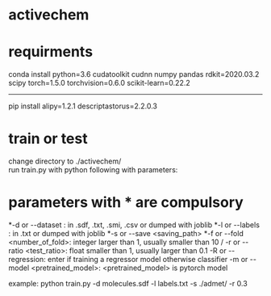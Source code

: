 # activechem
# requirments
conda install
python=3.6
cudatoolkit
cudnn
numpy
pandas
rdkit=2020.03.2
scipy
torch=1.5.0
torchvision=0.6.0
scikit-learn=0.22.2
****
pip install
alipy=1.2.1
descriptastorus=2.2.0.3

# train or test
change directory to ./activechem/  
run train.py with python following with parameters: 
# parameters with * are compulsory
*-d or --dataset <dataset>: <dataset> in .sdf, .txt, .smi, .csv or dumped with joblib
*-l or --labels <labels>: <labels> in .txt or dumped with joblib
*-s or --save <saving_path>
*-f or --fold <number_of_fold>: integer larger than 1, usually smaller than 10 / -r or --ratio <test_ratio>: float smaller than 1, usually larger than 0.1
-R or --regression: enter if training a regressor model otherwise classifier
-m or --model <pretrained_model>: <pretrained_model> is pytorch model

example:
python train.py -d molecules.sdf -l labels.txt -s ./admet/ -r 0.3

